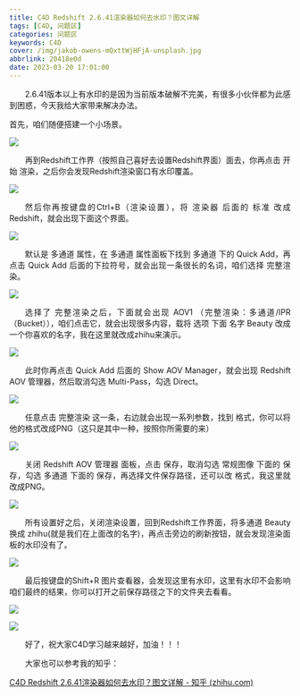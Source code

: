 ```yaml
---
title: C4D Redshift 2.6.41渲染器如何去水印？图文详解
tags: [C4D, 问题区]
categories: 问题区
keywords: C4D
cover: /img/jakob-owens-mQxttWjHFjA-unsplash.jpg
abbrlink: 20418e0d
date: 2023-03-20 17:01:00
---
```


<p align = "justify" style = "text-indent:2em">2.6.41版本以上有水印的是因为当前版本破解不完美，有很多小伙伴都为此感到困惑，今天我给大家带来解决办法。</p>

首先，咱们随便搭建一个小场景。

![](./C4D-Redshift-2-6-41渲染器如何去水印？图文详解/img_1.jpg)

<p align = "justify" style = "text-indent:2em">再到Redshift工作界（按照自己喜好去设置Redshift界面）面去，你再点击 开始 渲染，之后你会发现Redshift渲染窗口有水印覆盖。</p>

![](./C4D-Redshift-2-6-41渲染器如何去水印？图文详解/img_2.jpg)

<p align = "justify" style = "text-indent:2em">然后你再按键盘的Ctrl+B（渲染设置），将 渲染器 后面的 标准 改成 Redshift，就会出现下面这个界面。</p>

![](./C4D-Redshift-2-6-41渲染器如何去水印？图文详解/img_3.jpg)

<p align = "justify" style = "text-indent:2em">默认是 多通道 属性，在 多通道 属性面板下找到 多通道 下的 Quick Add，再点击 Quick Add 后面的下拉符号，就会出现一条很长的名词，咱们选择 完整渲染。</p>

![](./C4D-Redshift-2-6-41渲染器如何去水印？图文详解/img_4.jpg)

<p align = "justify" style = "text-indent:2em">选择了 完整渲染之后，下面就会出现 AOV1 （完整渲染：多通道/IPR（Bucket）），咱们点击它，就会出现很多内容，载将 选项 下面 名字 Beauty 改成一个你喜欢的名字，我在这里就改成zhihu来演示。</p>

![](./C4D-Redshift-2-6-41渲染器如何去水印？图文详解/img_5.jpg)

<p align = "justify" style = "text-indent:2em">此时你再点击 Quick Add 后面的 Show AOV Manager，就会出现 Redshift AOV 管理器，然后取消勾选 Multi-Pass，勾选 Direct。</p>

![](./C4D-Redshift-2-6-41渲染器如何去水印？图文详解/img_6.jpg)

<p align = "justify" style = "text-indent:2em">任意点击 完整渲染 这一条，右边就会出现一系列参数，找到 格式，你可以将他的格式改成PNG（这只是其中一种，按照你所需要的来）</p>

![](./C4D-Redshift-2-6-41渲染器如何去水印？图文详解/img_7.jpg)

<p align = "justify" style = "text-indent:2em">关闭 Redshift AOV 管理器 面板，点击 保存，取消勾选 常规图像 下面的 保存，勾选 多通道 下面的 保存，再选择文件保存路径，还可以改 格式，我这里就改成PNG。</p>

![](./C4D-Redshift-2-6-41渲染器如何去水印？图文详解/img_8.jpg)

<p align = "justify" style = "text-indent:2em">所有设置好之后，关闭渲染设置，回到Redshift工作界面，将多通道 Beauty 换成 zhihu(就是我们在上面改的名字)，再点击旁边的刷新按钮，就会发现渲染面板的水印没有了。</p>

![](./C4D-Redshift-2-6-41渲染器如何去水印？图文详解/img_9.jpg)

<p align = "justify" style = "text-indent:2em">最后按键盘的Shift+R 图片查看器，会发现这里有水印，这里有水印不会影响咱们最终的结果，你可以打开之前保存路径之下的文件夹去看看。</p>

![](./C4D-Redshift-2-6-41渲染器如何去水印？图文详解/img_10.jpg)

![](./C4D-Redshift-2-6-41渲染器如何去水印？图文详解/img_11.jpg)

<p align = "justify" style = "text-indent:2em">好了，祝大家C4D学习越来越好，加油！！！</p>

<p align = "justify" style = "text-indent:2em">大家也可以参考我的知乎：</p>

[C4D Redshift 2.6.41渲染器如何去水印？图文详解 - 知乎 (zhihu.com)](https://zhuanlan.zhihu.com/p/365135282)
